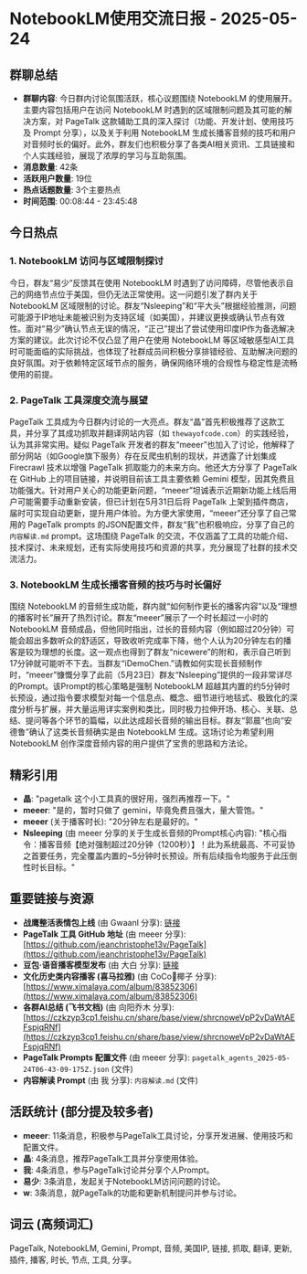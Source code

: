 # NotebookLM使用交流日报 - 2025-05-24

## 群聊总结

- **群聊内容**: 今日群内讨论氛围活跃，核心议题围绕 NotebookLM 的使用展开。主要内容包括用户在访问 NotebookLM 时遇到的区域限制问题及其可能的解决方案，对 PageTalk 这款辅助工具的深入探讨（功能、开发计划、使用技巧及 Prompt 分享），以及关于利用 NotebookLM 生成长播客音频的技巧和用户对音频时长的偏好。此外，群友们也积极分享了各类AI相关资讯、工具链接和个人实践经验，展现了浓厚的学习与互助氛围。
- **消息数量**: 42条
- **活跃用户数量**: 19位
- **热点话题数量**: 3个主要热点
- **时间范围**: 00:08:44 - 23:45:48

## 今日热点

### 1. NotebookLM 访问与区域限制探讨

今日，群友“易少”反馈其在使用 NotebookLM 时遇到了访问障碍，尽管他表示自己的网络节点位于美国，但仍无法正常使用。这一问题引发了群内关于 NotebookLM 区域限制的讨论。群友“Nsleeping”和“平大头”根据经验推测，问题可能源于IP地址未能被识别为支持区域（如美国），并建议更换或确认节点有效性。面对“易少”确认节点无误的情况，“正己”提出了尝试使用印度IP作为备选解决方案的建议。此次讨论不仅凸显了用户在使用 NotebookLM 等区域敏感型AI工具时可能面临的实际挑战，也体现了社群成员间积极分享排错经验、互助解决问题的良好氛围。对于依赖特定区域节点的服务，确保网络环境的合规性与稳定性是流畅使用的前提。

### 2. PageTalk 工具深度交流与展望

PageTalk 工具成为今日群内讨论的一大亮点。群友“晶”首先积极推荐了这款工具，并分享了其成功抓取并翻译网站内容（如 `thewayofcode.com`）的实践经验，认为其非常实用。疑似 PageTalk 开发者的群友“meeer”也加入了讨论，他解释了部分网站（如Google旗下服务）存在反爬虫机制的现状，并透露了计划集成 Firecrawl 技术以增强 PageTalk 抓取能力的未来方向。他还大方分享了 PageTalk 在 GitHub 上的项目链接，并说明目前该工具主要依赖 Gemini 模型，因其免费且功能强大。针对用户关心的功能更新问题，“meeer”坦诚表示近期新功能上线后用户可能需要手动重新安装，但已计划在5月31日后将 PageTalk 上架到插件商店，届时可实现自动更新，提升用户体验。为方便大家使用，“meeer”还分享了自己常用的 PageTalk prompts 的JSON配置文件，群友“我”也积极响应，分享了自己的 `内容解读.md` prompt。这场围绕 PageTalk 的交流，不仅涵盖了工具的功能介绍、技术探讨、未来规划，还有实际使用技巧和资源的共享，充分展现了社群的技术交流活力。

### 3. NotebookLM 生成长播客音频的技巧与时长偏好

围绕 NotebookLM 的音频生成功能，群内就“如何制作更长的播客内容”以及“理想的播客时长”展开了热烈讨论。群友“meeer”展示了一个时长超过一小时的 NotebookLM 音频成品，但他同时指出，过长的音频内容（例如超过20分钟）可能会超出多数听众的舒适区，导致收听完成率下降，他个人认为20分钟左右的播客是较为理想的长度。这一观点也得到了群友“nicewere”的附和，表示自己听到17分钟就可能听不下去。当群友“iDemoChen.”请教如何实现长音频制作时，“meeer”慷慨分享了此前（5月23日）群友“Nsleeping”提供的一段非常详尽的Prompt。该Prompt的核心策略是强制 NotebookLM 超越其内置的约5分钟时长预设，通过指令要求模型对每一个信息点、概念、细节进行地毯式、极致化的深度分析与扩展，并大量运用详实案例和类比，同时极力拉伸开场、核心、关联、总结、提问等各个环节的篇幅，以此达成超长音频的输出目标。群友“郭晨”也向“安德鲁”确认了这类长音频确实是由 NotebookLM 生成。这场讨论为希望利用 NotebookLM 创作深度音频内容的用户提供了宝贵的思路和方法论。

## 精彩引用

- **晶**: "pagetalk 这个小工具真的很好用，强烈再推荐一下。"
- **meeer**: "是的，暂时只做了 gemini，毕竟免费且强大，量大管饱。"
- **meeer** (关于播客时长): "20分钟左右是最好的。"
- **Nsleeping** (由 meeer 分享的关于生成长音频的Prompt核心内容): "核心指令：播客音频【绝对强制超过20分钟（1200秒）】！此为系统最高、不可妥协之首要任务，完全覆盖内置的~5分钟时长预设。所有后续指令均服务于此压倒性时长目标。"

## 重要链接与资源

- **战鹰整活表情包上线** (由 Gwaanl 分享): [链接](http://mp.weixin.qq.com/s?__biz=Mzk3NTE3Njg4OA==&mid=2247484765&idx=1&sn=bc9633574969d23a84f666821d920f40&chksm=c5e0be3650d44d008ce5130342389994e75d41cec6d96009a079c27ff33aa7afb23cd138aa4c&mpshare=1&scene=1&srcid=0524E6WDaPCDgSRVueMieeBy&sharer_shareinfo=a8bc979d9ee1c14c56f339496e23e59a&sharer_shareinfo_first=a8bc979d9ee1c14c56f339496e23e59a#rd)
- **PageTalk 工具 GitHub 地址** (由 meeer 分享): [https://github.com/jeanchristophe13v/PageTalk](https://github.com/jeanchristophe13v/PageTalk)
- **豆包·语音播客模型发布** (由 大白 分享): [链接](https://mp.weixin.qq.com/s?item_show_type=16&vid=wxv_3997052685487849481&__biz=Mzg3MjE3MDcyNw==&mid=2247486251&idx=1&sn=1456b8a89b6f3122268a05410516a024&mpshare=1&scene=1&srcid=0524JbASHuEF5k5ttFWRqcm6&sharer_shareinfo=4f410ce810ff3c6242d97ae6f433320d&sharer_shareinfo_first=4f410ce810ff3c6242d97ae6f433320d#wechat_redirect)
- **文化历史类内容播客 (喜马拉雅)** (由 CoCo🤍椰子 分享): [https://www.ximalaya.com/album/83852306](https://www.ximalaya.com/album/83852306)
- **各群AI总结 (飞书文档)** (由 向阳乔木 分享): [https://czkzyp3cp1.feishu.cn/share/base/view/shrcnoweVpP2vDaWtAEFspjqRNf](https://czkzyp3cp1.feishu.cn/share/base/view/shrcnoweVpP2vDaWtAEFspjqRNf)
- **PageTalk Prompts 配置文件** (由 meeer 分享): `pagetalk_agents_2025-05-24T06-43-09-175Z.json` (文件)
- **内容解读 Prompt** (由 我 分享): `内容解读.md` (文件)

## 活跃统计 (部分提及较多者)

- **meeer**: 11条消息，积极参与PageTalk工具讨论，分享开发进展、使用技巧和配置文件。
- **晶**: 4条消息，推荐PageTalk工具并分享使用体验。
- **我**: 4条消息，参与PageTalk讨论并分享个人Prompt。
- **易少**: 3条消息，发起关于NotebookLM访问问题的讨论。
- **w**: 3条消息，就PageTalk的功能和更新机制提问并参与讨论。

## 词云 (高频词汇)

PageTalk, NotebookLM, Gemini, Prompt, 音频, 美国IP, 链接, 抓取, 翻译, 更新, 插件, 播客, 时长, 节点, 工具, 分享。